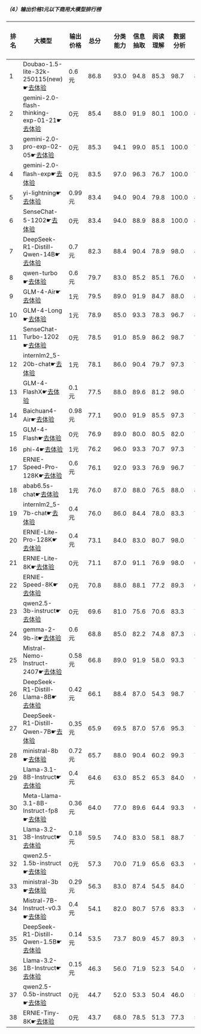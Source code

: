 ##### （4）输出价格1元以下商用大模型排行榜
|排名|大模型|输出价格|总分| |分类能力|信息抽取|阅读理解|数据分析|指令遵从|算术运算|初中数学|符号推理|代词理解|诗词匹配|公务员考试|律师资格考试|高考|高中学科|初中学科|小学学科|常识推理|文本蕴含|成语理解|情感分析|演绎推理|C3中文阅读理解|
|---|-----|-------|---|-|------|-------|------|-------|------|-------|------|-------|-------|------|---------|----------|---|------|-------|------|-------|-------|------|-------|------|-----------|
|1|Doubao-1.5-lite-32k-250115(new)☛[去体验](https://easyllm.site/static/modelcompare.html?type=proprietary)|0.6元|86.8| |93.0|94.8|85.3|                    98.7|84.7|99.0|94.8|85.8|                    93.7|83.4|70.7|59.0|                    89.3|91.2|95.1|88.1|                    73.7|60.7|80.3|94.3|                    98.4|94.6|
|2|gemini-2.0-flash-thinking-exp-01-21☛[去体验](https://easyllm.site/static/modelcompare.html?type=proprietary)|0元|85.4| |88.0|91.9|80.1|                    100.0|84.7|99.7|98.4|89.6|                    93.0|82.0|85.1|47.4|                    82.6|82.2|87.1|86.7|                    80.8|68.3|89.6|95.0|                    95.1|96.7|
|3|gemini-2.0-pro-exp-02-05☛[去体验](https://easyllm.site/static/modelcompare.html?type=proprietary)|0元|85.3| |94.1|99.0|85.1|                    100.0|76.3|98.3|91.8|92.3|                    90.5|80.0|73.7|43.6|                    82.4|85.4|94.1|89.3|                    73.7|66.7|92.0|95.0|                    95.9|96.5|
|4|gemini-2.0-flash-exp☛[去体验](https://easyllm.site/static/modelcompare.html?type=proprietary)|0元|83.5| |97.0|96.3|76.7|                    100.0|78.0|96.8|95.5|90.1|                    91.0|86.0|69.3|37.7|                    71.5|80.4|90.1|86.8|                    74.7|63.9|89.6|96.0|                    100.0|95.9|
|5|yi-lightning☛[去体验](https://easyllm.site/static/modelcompare.html?type=proprietary)|0.99元|83.4| |94.0|90.4|79.8|                    100.0|82.0|96.0|83.5|82.4|                    90.6|84.7|69.0|41.1|                    77.2|84.8|89.2|85.5|                    80.8|61.1|91.0|96.7|                    95.9|95.9|
|6|SenseChat-5-1202☛[去体验](https://easyllm.site/static/modelcompare.html?type=proprietary)|0元|83.4| |94.0|88.9|88.8|                    100.0|83.9|95.3|86.6|86.8|                    89.0|90.0|68.8|42.8|                    80.2|83.4|91.1|86.8|                    69.7|67.9|86.8|96.9|                    84.6|95.8|
|7|DeepSeek-R1-Distill-Qwen-14B☛[去体验](https://easyllm.site/static/modelcompare.html?type=open-source)|0.7元|82.3| |88.4|90.4|78.9|                    98.0|80.9|94.3|88.5|83.1|                    92.7|86.6|68.0|42.3|                    78.4|85.7|92.1|78.7|                    80.8|62.3|83.8|97.2|                    94.3|94.4|
|8|qwen-turbo☛[去体验](https://easyllm.site/static/modelcompare.html?type=proprietary)|0.6元|79.7| |83.0|85.2|85.1|                    76.0|66.0|81.3|89.6|64.4|                    91.6|83.2|67.3|44.6|                    77.7|84.6|92.1|83.0|                    71.7|61.5|86.6|95.3|                    95.1|94.4|
|9|GLM-4-Air☛[去体验](https://easyllm.site/static/modelcompare.html?type=proprietary)|1元|79.5| |89.0|91.9|84.7|                    88.0|83.0|74.5|78.1|56.8|                    89.2|83.7|69.7|40.7|                    78.0|86.5|90.1|85.5|                    74.7|64.7|88.6|98.1|                    69.9|95.0|
|10|GLM-4-Long☛[去体验](https://easyllm.site/static/modelcompare.html?type=proprietary)|1元|78.9| |85.0|93.3|78.3|                    96.7|80.0|81.2|79.0|81.2|                    88.9|81.6|65.0|40.6|                    75.1|80.4|87.4|76.1|                    65.7|59.9|87.6|97.2|                    73.2|94.9|
|11|SenseChat-Turbo-1202☛[去体验](https://easyllm.site/static/modelcompare.html?type=proprietary)|0元|78.5| |91.0|85.9|86.2|                    98.7|78.4|91.7|85.7|74.8|                    86.0|80.5|64.8|38.0|                    74.7|78.5|86.7|78.9|                    71.7|60.3|81.8|96.4|                    66.7|95.7|
|12|internlm2_5-20b-chat☛[去体验](https://easyllm.site/static/modelcompare.html?type=open-source)|1元|78.1| |86.0|90.4|79.7|                    97.3|75.0|89.7|86.8|78.7|                    88.2|82.2|66.4|42.7|                    74.1|71.8|87.2|81.7|                    63.6|64.3|86.3|97.6|                    46.3|94.6|
|13|GLM-4-FlashX☛[去体验](https://easyllm.site/static/modelcompare.html?type=proprietary)|0.1元|77.5| |88.0|89.6|81.2|                    98.0|79.7|75.3|75.4|73.3|                    87.5|78.5|64.8|37.3|                    76.1|79.4|90.9|75.1|                    71.7|54.8|84.3|96.0|                    83.7|93.2|
|14|Baichuan4-Air☛[去体验](https://easyllm.site/static/modelcompare.html?type=proprietary)|0.98元|77.1| |90.0|91.9|85.5|                    97.3|75.4|90.0|77.5|77.3|                    85.4|84.0|55.9|29.8|                    65.7|74.8|86.2|83.7|                    71.7|56.0|87.8|95.3|                    71.5|94.2|
|15|GLM-4-Flash☛[去体验](https://easyllm.site/static/modelcompare.html?type=proprietary)|0元|76.9| |89.0|80.0|80.5|                    82.0|79.0|75.5|78.3|61.7|                    89.2|80.3|64.5|39.2|                    76.1|79.8|92.0|75.1|                    71.7|55.2|84.3|96.0|                    81.3|93.6|
|16|phi-4☛[去体验](https://easyllm.site/static/modelcompare.html?type=open-source)|1元|76.2| |96.0|93.3|70.7|                    97.3|75.0|97.2|86.1|86.1|                    91.6|80.6|66.1|23.6|                    58.8|58.5|77.5|72.1|                    73.7|64.7|76.6|93.4|                    98.4|92.7|
|17|ERNIE-Speed-Pro-128K☛[去体验](https://easyllm.site/static/modelcompare.html?type=proprietary)|0.6元|76.1| |92.0|93.3|76.9|                    96.7|76.7|75.2|76.3|70.1|                    86.5|82.5|59.0|39.5|                    65.8|66.9|81.6|71.3|                    72.7|62.3|83.8|96.4|                    91.1|93.2|
|18|abab6.5s-chat☛[去体验](https://easyllm.site/static/modelcompare.html?type=proprietary)|1元|76.0| |87.0|88.0|76.5|                    88.0|80.0|91.7|75.9|75.8|                    89.2|80.3|65.7|35.2|                    64.1|67.1|78.1|80.2|                    74.7|85.7|83.1|96.4|                    53.7|94.2|
|19|internlm2_5-7b-chat☛[去体验](https://easyllm.site/static/modelcompare.html?type=open-source)|0.4元|76.0| |86.0|84.4|78.0|                    83.3|79.0|59.8|81.1|73.5|                    87.1|83.0|62.4|43.8|                    68.9|68.1|86.5|68.1|                    66.7|61.5|87.8|96.9|                    82.1|93.4|
|20|ERNIE-Lite-Pro-128K☛[去体验](https://easyllm.site/static/modelcompare.html?type=proprietary)|0.4元|73.1| |84.0|83.0|80.7|                    98.0|71.2|69.7|69.4|65.6|                    83.5|75.0|57.3|31.0|                    65.9|65.1|85.7|72.2|                    75.8|62.7|78.6|96.7|                    78.0|93.2|
|21|ERNIE-Lite-8K☛[去体验](https://easyllm.site/static/modelcompare.html?type=proprietary)|0元|71.1| |87.0|91.1|76.9|                    98.0|66.1|60.7|66.3|60.4|                    86.5|80.0|52.2|29.5|                    60.7|65.7|87.6|72.2|                    66.7|52.4|79.6|95.5|                    73.2|92.3|
|22|ERNIE-Speed-8K☛[去体验](https://easyllm.site/static/modelcompare.html?type=proprietary)|0元|70.8| |88.0|88.1|77.2|                    89.3|68.0|68.7|65.7|54.1|                    86.4|80.5|54.5|30.8|                    62.2|67.1|80.9|72.1|                    67.7|51.2|83.3|93.1|                    52.8|91.5|
|23|qwen2.5-3b-instruct☛[去体验](https://easyllm.site/static/modelcompare.html?type=open-source)|0元|69.6| |81.0|75.6|70.6|                    83.3|77.0|85.7|75.5|43.5|                    84.3|80.3|51.3|28.9|                    56.5|61.3|76.0|76.8|                    68.7|57.9|71.6|91.2|                    76.4|87.7|
|24|gemma-2-9b-it☛[去体验](https://easyllm.site/static/modelcompare.html?type=open-source)|0.6元|68.8| |85.0|82.2|74.8|                    87.3|81.0|89.3|67.4|59.9|                    81.9|78.5|53.6|19.1|                    53.8|55.1|71.6|68.6|                    68.7|59.1|82.3|95.0|                    51.2|92.9|
|25|Mistral-Nemo-Instruct-2407☛[去体验](https://easyllm.site/static/modelcompare.html?type=open-source)|0.58元|66.8| |89.0|91.9|58.0|                    93.3|75.0|79.3|52.4|69.9|                    81.9|75.2|42.4|20.9|                    48.1|52.9|63.3|62.2|                    58.6|52.4|71.1|92.7|                    100.0|91.1|
|26|DeepSeek-R1-Distill-Llama-8B☛[去体验](https://easyllm.site/static/modelcompare.html?type=open-source)|0.42元|66.1| |88.4|87.0|54.3|                    98.7|78.8|86.7|72.0|74.2|                    76.7|77.8|49.9|19.9|                    50.1|53.4|61.3|68.7|                    52.5|55.6|47.5|89.3|                    91.1|84.9|
|27|DeepSeek-R1-Distill-Qwen-7B☛[去体验](https://easyllm.site/static/modelcompare.html?type=open-source)|0.35元|65.9| |69.5|87.0|57.6|                    95.3|71.6|90.2|86.9|63.4|                    73.2|73.8|48.8|19.5|                    54.0|62.1|69.2|65.2|                    61.6|49.2|54.0|92.7|                    90.2|81.9|
|28|ministral-8b☛[去体验](https://easyllm.site/static/modelcompare.html?type=proprietary)|0.72元|65.7| |88.0|90.4|60.2|                    99.3|78.6|85.5|69.0|71.4|                    87.5|59.4|45.3|21.1|                    44.0|47.8|62.8|60.7|                    68.3|53.8|61.5|92.7|                    63.4|90.3|
|29|Llama-3.1-8B-Instruct☛[去体验](https://easyllm.site/static/modelcompare.html?type=open-source)|0.4元|64.6| |63.0|85.2|65.3|                    84.0|69.0|90.5|50.4|65.7|                    71.8|77.9|49.6|22.2|                    44.6|45.8|60.6|62.2|                    66.7|53.2|63.9|86.7|                    83.7|90.4|
|30|Meta-Llama-3.1-8B-Instruct-fp8☛[去体验](https://easyllm.site/static/modelcompare.html?type=open-source)|0.36元|64.0| |77.0|89.6|64.4|                    93.3|67.4|89.8|33.1|70.1|                    68.6|77.2|43.2|22.9|                    46.0|43.6|55.2|60.1|                    62.6|50.0|64.4|90.0|                    87.0|88.2|
|31|Llama-3.2-3B-Instruct☛[去体验](https://easyllm.site/static/modelcompare.html?type=open-source)|0.18元|59.5| |74.0|83.0|58.1|                    88.7|74.6|89.7|46.2|58.1|                    63.4|69.6|37.8|18.4|                    35.3|40.9|45.3|51.7|                    62.6|42.9|49.0|92.7|                    74.0|87.0|
|32|qwen2.5-1.5b-instruct☛[去体验](https://easyllm.site/static/modelcompare.html?type=open-source)|0元|57.3| |70.0|71.9|65.6|                    63.3|62.0|83.3|56.1|34.0|                    36.2|75.1|40.5|28.1|                    52.5|56.3|75.1|67.4|                    57.6|42.5|59.5|93.6|                    3.3|83.0|
|33|ministral-3b☛[去体验](https://easyllm.site/static/modelcompare.html?type=proprietary)|0.29元|56.3| |83.0|87.4|54.5|                    84.0|77.1|66.3|64.4|64.5|                    67.5|64.1|38.1|15.8|                    39.0|37.9|51.4|54.1|                    67.9|33.8|24.1|58.1|                    71.5|84.3|
|34|Mistral-7B-Instruct-v0.3☛[去体验](https://easyllm.site/static/modelcompare.html?type=open-source)|0.4元|54.1| |82.0|80.7|57.6|                    83.3|68.2|33.5|31.7|56.4|                    76.3|73.0|40.9|17.1|                    34.0|41.6|53.8|59.4|                    54.5|44.8|45.3|88.4|                    32.5|81.0|
|35|DeepSeek-R1-Distill-Qwen-1.5B☛[去体验](https://easyllm.site/static/modelcompare.html?type=open-source)|0.14元|53.5| |73.7|80.9|45.7|                    89.3|64.4|84.3|74.6|48.6|                    48.8|64.4|26.4|12.9|                    34.6|42.1|56.1|53.8|                    44.4|36.9|25.9|69.9|                    91.1|60.6|
|36|Llama-3.2-1B-Instruct☛[去体验](https://easyllm.site/static/modelcompare.html?type=open-source)|0.15元|46.3| |56.0|71.9|52.3|                    54.0|61.0|67.3|23.3|22.2|                    56.1|53.0|32.7|14.4|                    33.7|34.6|36.5|51.6|                    52.5|38.1|31.8|64.9|                    74.8|69.1|
|37|qwen2.5-0.5b-instruct☛[去体验](https://easyllm.site/static/modelcompare.html?type=open-source)|0元|44.7| |52.0|53.3|50.4|                    46.0|58.0|51.8|36.6|15.7|                    48.1|50.4|30.7|21.7|                    37.4|47.0|54.2|47.0|                    42.4|32.5|25.1|54.0|                    83.7|65.7|
|38|ERNIE-Tiny-8K☛[去体验](https://easyllm.site/static/modelcompare.html?type=proprietary)|0元|43.7| |68.0|78.5|51.3|                    77.3|50.4|23.5|18.2|26.5|                    37.0|48.5|31.0|18.1|                    32.0|41.1|51.7|51.1|                    46.5|37.7|35.1|87.0|                    16.3|60.6|
    
